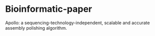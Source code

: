 # Bioinformatic-paper
Apollo: a sequencing-technology-independent, scalable and accurate  assembly polishing algorithm.
